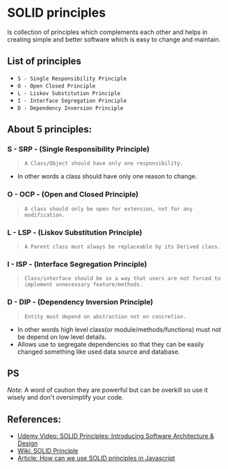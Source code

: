 # SOLID principles

Is collection of principles which complements each other and helps in creating simple and better software which is easy to change and maintain.

## List of principles
- `S - Single Responsibility Principle`
- `O - Open Closed Principle`
- `L - Liskov Substitution Principle`
- `I - Interface Segregation Principle`
- `D - Dependency Inversion Principle`


## About 5 principles:
### S - SRP - (Single Responsibility Principle)
> `A Class/Object should have only one responsibility.`
- In other words a class should have only one reason to change.

### O - OCP - (Open and Closed Principle)
> `A class should only be open for extension, not for any modification.`

### L - LSP - (Liskov Substitution Principle)
> `A Parent class must always be replaceable by its Derived class.`


### I - ISP - (Interface Segregation Principle)
> `Class/interface should be in a way that users are not forced to implement unnecessary feature/methods.`


### D - DIP - (Dependency Inversion Principle)
> `Entity must depend on abstraction not on concretion.` 
- In other words high level class(or module/methods/functions) must not be depend on low level details.
- Allows use to segregate dependencies so that they can be easily changed something like used data source and database. 



## PS
*Note:* A word of caution they are powerful but can be overkill so use it wisely and don't oversimplify your code.


## References:
- [Udemy Video: SOLID Principles: Introducing Software Architecture & Design](https://www.udemy.com/course/solid-principles-object-oriented-design-architecture)
- [Wiki: SOLID Principle](https://en.wikipedia.org/wiki/SOLID)
- [Article: How can we use SOLID principles in Javascript](https://hackernoon.com/who-said-solid-is-applicable-only-in-oo-languages-heres-how-you-can-do-it-in-javascript-yyyo3590)
